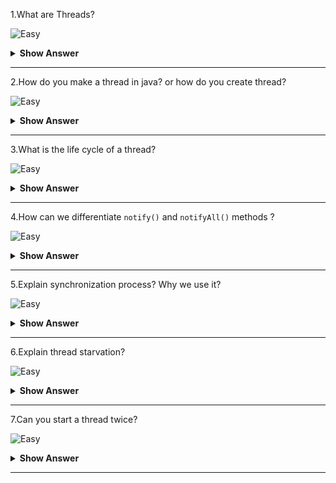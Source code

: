 1.What are Threads?

![Easy]((https://raw.githubusercontent.com/revaturelabs/interviewquestions/aef8eff919a3b083089641381ed9a9101ed21fba/ComplexityTags/simple%20(2).svg))

<details markdown="1">
  <summary> <b>Show Answer</b></summary>
  
<blockquote markdown="1">

A process is a program in execution.A thread is a subset of a process.

</blockquote>
</details>

--- 

2.How do you make a thread in java? or how do you create thread?

![Easy]((https://raw.githubusercontent.com/revaturelabs/interviewquestions/aef8eff919a3b083089641381ed9a9101ed21fba/ComplexityTags/simple%20(2).svg))

<details markdown="1">
  <summary> <b>Show Answer</b></summary>
  
<blockquote markdown="1">

In Java, we can create a thread using

1.By Extending the Thread class
2.By Implementing Runnable interface in Java

 
</blockquote>
</details>

--- 

3.What is the life cycle of a thread?

![Easy]((https://raw.githubusercontent.com/revaturelabs/interviewquestions/aef8eff919a3b083089641381ed9a9101ed21fba/ComplexityTags/simple%20(2).svg))

<details markdown="1">
  <summary> <b>Show Answer</b></summary>
  
<blockquote markdown="1">

At any given time, a thread can be in one of these states:

- New: newly created thread that has not started executing
- Runnable: either running or ready for execution but waiting for its resource allocation
- Blocked: waiting to acquire a monitor lock to enter or re-enter a synchronized block/method
- Waiting: waiting for some other thread to perform an action without any time limit
- Timed_Waiting: waiting for some other thread to perform a specific action for a specified time period
- Terminated: has completed its execution
 
</blockquote>
</details>

--- 

4.How can we differentiate `notify()` and `notifyAll()` methods ?

![Easy]((https://raw.githubusercontent.com/revaturelabs/interviewquestions/aef8eff919a3b083089641381ed9a9101ed21fba/ComplexityTags/simple%20(2).svg))

<details markdown="1"><summary><b> Show Answer</b></summary>

<blockquote markdown="1">


- `notify()`: It sends a notification and wakes up only a single thread instead of multiple threads that are waiting on the object’s monitor.

- `notifyAll()`: It sends notifications and wakes up all threads and allows them to compete for the object's monitor instead of a single thread.

</blockquote>

</details>

---

5.Explain synchronization process? Why we use it?

![Easy]((https://raw.githubusercontent.com/revaturelabs/interviewquestions/aef8eff919a3b083089641381ed9a9101ed21fba/ComplexityTags/simple%20(2).svg))

<details markdown="1"><summary><b> Show Answer</b></summary>

<blockquote markdown="1">

Synchronization in java is the capability to control the access of multiple threads to any shared resource.In the Multithreading concept, multiple threads try to access the shared resources at a time to produce inconsistent results.The synchronization is necessary for reliable communication between threads.

</blockquote>
</details>

---

6.Explain thread starvation?

![Easy]((https://raw.githubusercontent.com/revaturelabs/interviewquestions/aef8eff919a3b083089641381ed9a9101ed21fba/ComplexityTags/simple%20(2).svg))

<details markdown="1"><summary><b> Show Answer</b></summary>

<blockquote markdown="1">

Thread starvation is basically a situation or condition where a thread won’t be able to have regular access to shared resources and therefore is unable to proceed or make progress.This is because other threads have high priority and occupy the resources for too long.This usually happens with low-priority threads that do not get CPU for its execution to carry on.

</blockquote>

</details>

---

7.Can you start a thread twice?

![Easy]((https://raw.githubusercontent.com/revaturelabs/interviewquestions/aef8eff919a3b083089641381ed9a9101ed21fba/ComplexityTags/simple%20(2).svg))

<details markdown="1"><summary><b> Show Answer</b></summary>

<blockquote markdown="1">

No, it's not at all possible to restart a thread once a thread gets started and completes its execution.Thread only runs once and if you try to run it for a second time, then it will throw a runtime exception i.e., `java.lang.IllegalThreadStateException`.

</blockquote>

</details>

---


